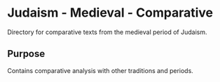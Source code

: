 # Judaism - Medieval - Comparative

Directory for comparative texts from the medieval period of Judaism.

## Purpose
Contains comparative analysis with other traditions and periods.
